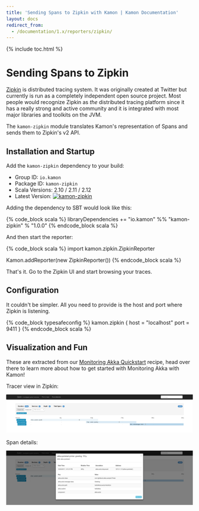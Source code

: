 ```yaml
---
title: 'Sending Spans to Zipkin with Kamon | Kamon Documentation'
layout: docs
redirect_from:
  - /documentation/1.x/reporters/zipkin/
---
```


{% include toc.html %}

Sending Spans to Zipkin
=======================

[Zipkin][1] is distributed tracing system. It was originally created at Twitter but currently is run as a completely
independent open source project. Most people would recognize Zipkin as _the_ distributed tracing platform since it has
a really strong and active community and it is integrated with most major libraries and toolkits on the JVM.

The `kamon-zipkin` module translates Kamon's representation of Spans and sends them to Zipkin's v2 API.


## Installation and Startup

Add the `kamon-zipkin` dependency to your build:
  - Group ID: `io.kamon`
  - Package ID: `kamon-zipkin`
  - Scala Versions: 2.10 / 2.11 / 2.12
  - Latest Version: [![kamon-zipkin](https://maven-badges.herokuapp.com/maven-central/io.kamon/kamon-zipkin_2.12/badge.svg)](https://maven-badges.herokuapp.com/maven-central/io.kamon/kamon-zipkin_2.12)

Adding the dependency to SBT would look like this:

{% code_block scala %}
libraryDependencies += "io.kamon" %% "kamon-zipkin" % "1.0.0"
{% endcode_block scala %}

And then start the reporter:

{% code_block scala %}
import kamon.zipkin.ZipkinReporter

Kamon.addReporter(new ZipkinReporter())
{% endcode_block scala %}

That's it. Go to the Zipkin UI and start browsing your traces.

## Configuration

It couldn't be simpler. All you need to provide is the host and port where Zipkin is listening.

{% code_block typesafeconfig %}
kamon.zipkin {
  host = "localhost"
  port = 9411
}
{% endcode_block scala %}


## Visualization and Fun

These are extracted from our [Monitoring Akka Quickstart][2] recipe, head over there to learn more about how to get
started with Monitoring Akka with Kamon!

Tracer view in Zipkin:

<img class="img-fluid my-4" src="/assets/img/recipes/quickstart-zipkin-trace.png">

Span details:

<img class="img-fluid my-4" src="/assets/img/recipes/quickstart-zipkin-span-detail.png">

[1]: https://zipkin.io/
[2]: /documentation/1.x/recipes/monitoring-akka-quickstart/
